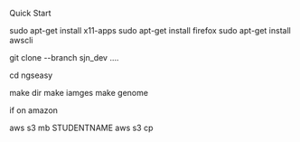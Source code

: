 
Quick Start 

sudo apt-get install x11-apps
sudo apt-get install firefox
sudo apt-get install awscli

git clone --branch sjn_dev ....

cd ngseasy

make dir 
make iamges
make genome


if on amazon
 
aws s3 mb STUDENTNAME
aws s3 cp 


